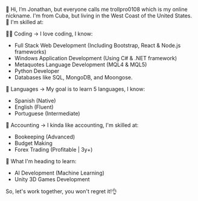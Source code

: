 👋 Hi, I’m Jonathan, but everyone calls me trollpro0108 which is my online nickname. I'm from Cuba, but living in the West Coast of the United States.
💪 I'm skilled at:

🧑‍💻 Coding -> I love coding, I know:
- Full Stack Web Development (Including Bootstrap, React & Node.js frameworks)
- Windows Application Development (Using C# & .NET framework)
- Metaquotes Language Development (MQL4 & MQL5)
- Python Developer
- Databases like SQL, MongoDB, and Moongose.

🙊 Languages -> My goal is to learn 5 languages, I know:
- Spanish (Native)
- English (Fluent)
- Portuguese (Intermediate)

🧾 Accounting -> I kinda like accounting, I'm skilled at:
- Bookeeping (Advanced)
- Budget Making
- Forex Trading (Profitable | 3y+)

🏫 What I'm heading to learn:
- AI Development (Machine Learning)
- Unity 3D Games Development

So, let's work together, you won't regret it!👌
